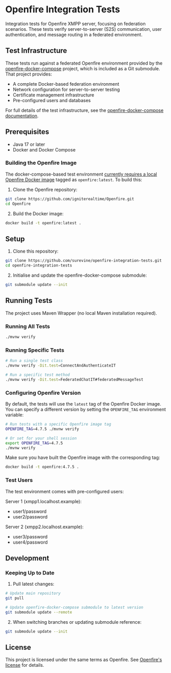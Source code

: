 # Openfire Integration Tests

Integration tests for Openfire XMPP server, focusing on federation scenarios. These tests verify server-to-server (S2S) communication, user authentication, and message routing in a federated environment.

## Test Infrastructure

These tests run against a federated Openfire environment provided by the [openfire-docker-compose](https://github.com/surevine/openfire-docker-compose) project, which is included as a Git submodule. That project provides:

- A complete Docker-based federation environment
- Network configuration for server-to-server testing
- Certificate management infrastructure
- Pre-configured users and databases

For full details of the test infrastructure, see the [openfire-docker-compose documentation](https://github.com/surevine/openfire-docker-compose/blob/main/federation/README.md).

## Prerequisites

- Java 17 or later
- Docker and Docker Compose

### Building the Openfire Image

The docker-compose-based test environment [currently requires a local Openfire Docker image](https://github.com/surevine/openfire-docker-compose/issues/77) tagged as `openfire:latest`. To build this:

1. Clone the Openfire repository:
```bash
git clone https://github.com/igniterealtime/Openfire.git
cd Openfire
```

2. Build the Docker image:
```bash
docker build -t openfire:latest .
```

## Setup

1. Clone this repository:
```bash
git clone https://github.com/surevine/openfire-integration-tests.git
cd openfire-integration-tests
```

2. Initialise and update the openfire-docker-compose submodule:
```bash
git submodule update --init
```

## Running Tests

The project uses Maven Wrapper (no local Maven installation required).

### Running All Tests
```bash
./mvnw verify
```

### Running Specific Tests
```bash
# Run a single test class
./mvnw verify -Dit.test=ConnectAndAuthenticateIT

# Run a specific test method
./mvnw verify -Dit.test=FederatedChatIT#federatedMessageTest
```

### Configuring Openfire Version

By default, the tests will use the `latest` tag of the Openfire Docker image. You can specify a different version by setting the `OPENFIRE_TAG` environment variable:

```bash
# Run tests with a specific Openfire image tag
OPENFIRE_TAG=4.7.5 ./mvnw verify

# Or set for your shell session
export OPENFIRE_TAG=4.7.5
./mvnw verify
```

Make sure you have built the Openfire image with the corresponding tag:
```bash
docker build -t openfire:4.7.5 .
```

### Test Users

The test environment comes with pre-configured users:

Server 1 (xmpp1.localhost.example):
- user1/password
- user2/password

Server 2 (xmpp2.localhost.example):
- user3/password
- user4/password

## Development

### Keeping Up to Date

1. Pull latest changes:
```bash
# Update main repository
git pull

# Update openfire-docker-compose submodule to latest version
git submodule update --remote
```

2. When switching branches or updating submodule reference:
```bash
git submodule update --init
```

## License

This project is licensed under the same terms as Openfire. See [Openfire's license](https://github.com/igniterealtime/Openfire/blob/main/LICENSE.txt) for details.
